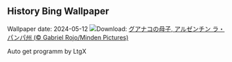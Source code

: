## History Bing Wallpaper
Wallpaper date: 2024-05-12
![](https://www.bing.com/th?id=OHR.GuanacoMother_JA-JP0047652462_UHD.jpg&w=1000)Download: [グアナコの母子, アルゼンチン ラ・パンパ州 (© Gabriel Rojo/Minden Pictures)](https://www.bing.com/th?id=OHR.GuanacoMother_JA-JP0047652462_UHD.jpg)

Auto get programm by LtgX
